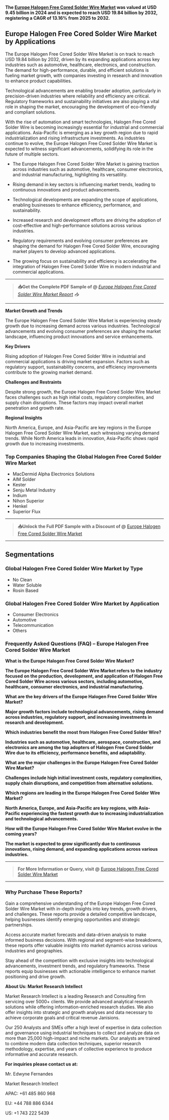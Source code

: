 <p><strong>The <a href="https://www.marketresearchintellect.com/download-sample/?rid=954597&amp;utm_source=Pulse-April-Europe&amp;utm_medium=852">Europe Halogen Free Cored Solder Wire Market</a> was valued at USD 9.45 billion in 2024 and is expected to reach USD 19.84 billion by 2032, registering a CAGR of 13.16% from 2025 to 2032.</strong></p><h2>Europe Halogen Free Cored Solder Wire Market by Applications&nbsp;</h2><p><p>The Europe Halogen Free Cored Solder Wire Market is on track to reach USD 19.84 billion by 2032, driven by its expanding applications across key industries such as automotive, healthcare, electronics, and construction. The demand for high-performance, durable, and efficient solutions is fueling market growth, with companies investing in research and innovation to enhance product capabilities.</p><p>Technological advancements are enabling broader adoption, particularly in precision-driven industries where reliability and efficiency are critical. Regulatory frameworks and sustainability initiatives are also playing a vital role in shaping the market, encouraging the development of eco-friendly and compliant solutions.</p><p>With the rise of automation and smart technologies, Halogen Free Cored Solder Wire is becoming increasingly essential for industrial and commercial applications. Asia-Pacific is emerging as a key growth region due to rapid industrialization and rising infrastructure investments. As industries continue to evolve, the Europe Halogen Free Cored Solder Wire Market is expected to witness significant advancements, solidifying its role in the future of multiple sectors.</p></p><ul><li><p>The Europe Halogen Free Cored Solder Wire Market is gaining traction across industries such as automotive, healthcare, consumer electronics, and industrial manufacturing, highlighting its versatility.</p></li><li><p>Rising demand in key sectors is influencing market trends, leading to continuous innovations and product advancements.</p></li><li><p>Technological developments are expanding the scope of applications, enabling businesses to enhance efficiency, performance, and sustainability.</p></li><li><p>Increased research and development efforts are driving the adoption of cost-effective and high-performance solutions across various industries.</p></li><li><p>Regulatory requirements and evolving consumer preferences are shaping the demand for Halogen Free Cored Solder Wire, encouraging market players to develop advanced applications.</p></li><li><p>The growing focus on sustainability and efficiency is accelerating the integration of Halogen Free Cored Solder Wire in modern industrial and commercial applications.</p></li></ul><hr /><blockquote><p><strong><span class="font-[700]">📥Get the Complete PDF Sample of @ </span></strong><em><span class="font-[700]"><a href="https://www.marketresearchintellect.com/download-sample/?rid=954597&amp;utm_source=Pulse-April-Europe&amp;utm_medium=852" target="_blank" data-tracking-control-name="article-ssr-frontend-pulse_little-text-block" data-tracking-will-navigate="" data-test-link="">Europe Halogen Free Cored Solder Wire Market Report</a>&nbsp;📥</span></em></p></blockquote><hr /><p class="" data-start="77" data-end="360"><strong data-start="77" data-end="105">Market Growth and Trends</strong></p><p class="" data-start="77" data-end="360">The Europe Halogen Free Cored Solder Wire Market is experiencing steady growth due to increasing demand across various industries. Technological advancements and evolving consumer preferences are shaping the market landscape, influencing product innovations and service enhancements.</p><p class="" data-start="362" data-end="606"><strong data-start="362" data-end="377">Key Drivers</strong></p><p class="" data-start="362" data-end="606">Rising adoption of Halogen Free Cored Solder Wire in industrial and commercial applications is driving market expansion. Factors such as regulatory support, sustainability concerns, and efficiency improvements contribute to the growing market demand.</p><p class="" data-start="608" data-end="849"><strong data-start="608" data-end="637">Challenges and Restraints</strong></p><p class="" data-start="608" data-end="849">Despite strong growth, the Europe Halogen Free Cored Solder Wire Market faces challenges such as high initial costs, regulatory complexities, and supply chain disruptions. These factors may impact overall market penetration and growth rate.</p><p class="" data-start="851" data-end="1095"><strong data-start="851" data-end="872">Regional Insights</strong></p><p class="" data-start="851" data-end="1095">North America, Europe, and Asia-Pacific are key regions in the Europe Halogen Free Cored Solder Wire Market, each witnessing varying demand trends. While North America leads in innovation, Asia-Pacific shows rapid growth due to increasing investments.</p><p><h3>Top Companies Shaping the Global Halogen Free Cored Solder Wire Market </h3><ul><li>MacDermid Alpha Electronics Solutions</li><li>AIM Solder</li><li>Kester</li><li>Senju Metal Industry</li><li>Indium</li><li>Nihon Superior</li><li>Henkel</li><li>Superior Flux</li></ul></p><hr /><blockquote><p><strong>📥Unlock the Full PDF Sample with a Discount of @</strong> <a href="https://www.marketresearchintellect.com/ask-for-discount/?rid=954597&amp;utm_source=Pulse-April-Europe&amp;utm_medium=852">Europe Halogen Free Cored Solder Wire Market</a></p></blockquote><hr /><p><h2>Segmentations</h2><h3>Global Halogen Free Cored Solder Wire Market by Type</h3><ul><li>No Clean</li><li>Water Soluble</li><li>Rosin Based</li></ul><h3>Global Halogen Free Cored Solder Wire Market by Application</h3><ul><li>Consumer Electronics</li><li>Automotive</li><li>Telecommunication</li><li>Others</li></ul></p><h3><strong>Frequently Asked Questions (FAQ) &ndash; Europe Halogen Free Cored Solder Wire Market</strong></h3><p><strong>What is the Europe Halogen Free Cored Solder Wire Market?</strong></p><p><strong>The Europe Halogen Free Cored Solder Wire Market refers to the industry focused on the production, development, and application of Halogen Free Cored Solder Wire across various sectors, including automotive, healthcare, consumer electronics, and industrial manufacturing.</strong></p><p><strong>What are the key drivers of the Europe Halogen Free Cored Solder Wire Market?</strong></p><p><strong>Major growth factors include technological advancements, rising demand across industries, regulatory support, and increasing investments in research and development.</strong></p><p><strong>Which industries benefit the most from Halogen Free Cored Solder Wire?</strong></p><p><strong>Industries such as automotive, healthcare, aerospace, construction, and electronics are among the top adopters of Halogen Free Cored Solder Wire due to its efficiency, performance benefits, and adaptability.</strong></p><p><strong>What are the major challenges in the Europe Halogen Free Cored Solder Wire Market?</strong></p><p><strong>Challenges include high initial investment costs, regulatory complexities, supply chain disruptions, and competition from alternative solutions.</strong></p><p><strong>Which regions are leading in the Europe Halogen Free Cored Solder Wire Market?</strong></p><p><strong>North America, Europe, and Asia-Pacific are key regions, with Asia-Pacific experiencing the fastest growth due to increasing industrialization and technological advancements.</strong></p><p><strong>How will the Europe Halogen Free Cored Solder Wire Market evolve in the coming years?</strong></p><p><strong>The market is expected to grow significantly due to continuous innovations, rising demand, and expanding applications across various industries.</strong></p><hr /><blockquote><p><span class="font-[700]"><strong>For More Information or Query, visit&nbsp;@</strong>&nbsp;</span><span class="font-[700]"><a href="https://www.marketresearchintellect.com/product/global-halogen-free-cored-solder-wire-market/?utm_source=Linkedin&utm_medium=852" target="_blank" data-tracking-control-name="article-ssr-frontend-pulse_little-text-block" data-tracking-will-navigate="" data-test-link="">Europe Halogen Free Cored Solder Wire Market</a></span></p></blockquote><hr /><h3><strong data-start="0" data-end="31">Why Purchase These Reports?</strong></h3><p class="" data-start="35" data-end="297">Gain a comprehensive understanding of the Europe Halogen Free Cored Solder Wire Market with in-depth insights into key trends, growth drivers, and challenges. These reports provide a detailed competitive landscape, helping businesses identify emerging opportunities and strategic partnerships.</p><p class="" data-start="299" data-end="540">Access accurate market forecasts and data-driven analysis to make informed business decisions. With regional and segment-wise breakdowns, these reports offer valuable insights into market dynamics across various industries and geographies.</p><p class="" data-start="542" data-end="784">Stay ahead of the competition with exclusive insights into technological advancements, investment trends, and regulatory frameworks. These reports equip businesses with actionable intelligence to enhance market positioning and drive growth.</p><p><strong><span class="font-[700]">About Us: Market Research Intellect</span></strong></p><p><span class="">Market Research Intellect is a leading Research and Consulting firm servicing over 5000+ clients. We provide advanced analytical research solutions while offering information-enriched research studies.&nbsp;</span>We also offer insights into strategic and growth analyses and data necessary to achieve corporate goals and critical revenue Janisions.</p><p><span class="">Our 250 Analysts and SMEs offer a high level of expertise in data collection and governance using industrial techniques to collect and analyze data on more than 25,000 high-impact and niche markets. Our analysts are trained to combine modern data collection techniques, superior research methodology, expertise, and years of collective experience to produce informative and accurate research.</span></p><p><strong>For inquiries please contact us at:</strong></p><p>Mr. Edwyne Fernandes</p><p>Market Research Intellect</p><p>APAC: +61 485 860 968</p><p>EU: +44 788 886 6344</p><p>US: +1 743 222 5439</p>